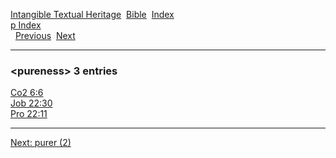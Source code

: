 [Intangible Textual Heritage](../../index)  [Bible](../index) 
[Index](index)   
[p Index](_p_)  
  [Previous](c08997)  [Next](c08999) 

------------------------------------------------------------------------

### &lt;pureness&gt; 3 entries

[Co2 6:6](../kjv/co2006.htm#006)  
[Job 22:30](../kjv/job022.htm#030)  
[Pro 22:11](../kjv/pro022.htm#011)  

------------------------------------------------------------------------

[Next: purer (2)](c08999)
